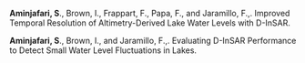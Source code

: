 
**Aminjafari, S**., Brown, I., Frappart, F., Papa, F., and Jaramillo, F.,. Improved Temporal Resolution of Altimetry-Derived Lake Water Levels with D-InSAR.

**Aminjafari, S**., Brown, I., and Jaramillo, F.,. Evaluating D-InSAR Performance to Detect Small Water Level Fluctuations in Lakes.
